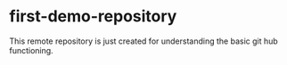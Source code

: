 # first-demo-repository
This remote repository is just created for understanding the basic git hub functioning.
